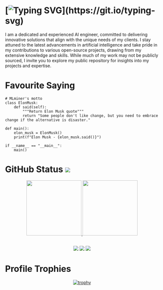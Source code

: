 
# [![Typing SVG](https://readme-typing-svg.demolab.com?font=Fira+Code&pause=1000&width=435&lines=🌸+Welcome+to+my+github+page!)](https://git.io/typing-svg)
I am a dedicated and experienced AI engineer, committed to delivering innovative solutions that align with the unique needs of my clients. I stay attuned to the latest advancements in artificial intelligence and take pride in my contributions to various open-source projects, drawing from my extensive knowledge and skills. While much of my work may not be publicly sourced, I invite you to explore my public repository for insights into my projects and expertise.

# Favourite Saying

```
# MLminer's motto
class ElonMusk:
    def said(self):
        """Return Elon Musk quote"""
        return "Some people don't like change, but you need to embrace change if the alternative is disaster."

def main():
    elon_musk = ElonMusk()
    print(f"Elon Musk - {elon_musk.said()}")

if __name__ == "__main__":
    main()
```

# GitHub Status ![](https://komarev.com/ghpvc/?username=MLminer&color=blueviolet)

<div id='profile-them' align='center'>
  <a class='github-status' href='https://github.com/MLminer'>
    <img height="180px" src='https://github-readme-stats.vercel.app/api?username=MLminer&show_icons=true&theme=radical' />
  </a>
  <a class='Most-used-languages' href='https://github.com/MLminer'>
    <img height="180px" id='github-status' src='https://github-readme-stats.vercel.app/api/top-langs/?username=MLminer&layout=compact' />
  </a>
</div>

<div align="center">

<br/>

![](https://img.shields.io/badge/python-%23000000.svg?style=for-the-badge&logo=python&logoColor=white)          ![](https://img.shields.io/badge/java-%23000000.svg?style=for-the-badge&logo=openjdk&logoColor=white)    ![](https://img.shields.io/badge/C++-%23000000.svg?style=for-the-badge&logo=cplusplus&logoColor=white)
</div>

# Profile Trophies

<div id='profile-them' align='center'>
  
 [![trophy](https://github-profile-trophy.vercel.app/?username=MLminer&theme=dracula&rank=-C,-B,-UNKNOWN&column=-1)](https://github.com/ryo-ma/github-profile-trophy)
</div>

